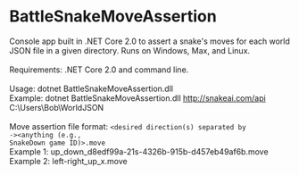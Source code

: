 # BattleSnakeMoveAssertion
Console app built in .NET Core 2.0 to assert a snake's moves for each world JSON file in a given directory. Runs on Windows, Max, and Linux.<br />
<br />
Requirements: .NET Core 2.0 and command line.<br />
<br />
Usage: dotnet BattleSnakeMoveAssertion.dll <snake base URI> <path to directory with move assertion files><br />
Example: dotnet BattleSnakeMoveAssertion.dll http://snakeai.com/api C:\Users\Bob\WorldJSON<br />
<br />
Move assertion file format: <code><desired direction(s) separated by ->_<bad direction your snake moved>_<anything (e.g., SnakeDown game ID)>.move</code><br />
Example 1: up_down_d8edf99a-21s-4326b-915b-d457eb49af6b.move<br />
Example 2: left-right_up_x.move
